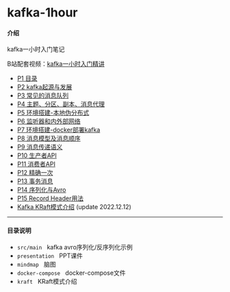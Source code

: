 # kafka-1hour

#### 介绍

kafka一小时入门笔记

B站配套视频：[kafka一小时入门精讲](https://www.bilibili.com/video/BV1h94y1Q7Xg)

* [P1 目录](https://www.bilibili.com/video/BV1h94y1Q7Xg?p=1)
* [P2 kafka起源与发展](https://www.bilibili.com/video/BV1h94y1Q7Xg?p=2)
* [P3 常见的消息队列](https://www.bilibili.com/video/BV1h94y1Q7Xg?p=3)
* [P4 主题、分区、副本、消息代理](https://www.bilibili.com/video/BV1h94y1Q7Xg?p=4)
* [P5 环境搭建-本地伪分布式](https://www.bilibili.com/video/BV1h94y1Q7Xg?p=5)
* [P6 监听器和内外部网络](https://www.bilibili.com/video/BV1h94y1Q7Xg?p=6)
* [P7 环境搭建-docker部署kafka](https://www.bilibili.com/video/BV1h94y1Q7Xg?p=7)
* [P8 消息模型及消息顺序](https://www.bilibili.com/video/BV1h94y1Q7Xg?p=8)
* [P9 消息传递语义](https://www.bilibili.com/video/BV1h94y1Q7Xg?p=9)
* [P10 生产者API](https://www.bilibili.com/video/BV1h94y1Q7Xg?p=10)
* [P11 消费者API](https://www.bilibili.com/video/BV1h94y1Q7Xg?p=11)
* [P12 精确一次](https://www.bilibili.com/video/BV1h94y1Q7Xg?p=12)
* [P13 事务消息](https://www.bilibili.com/video/BV1h94y1Q7Xg?p=13)
* [P14 序列化与Avro](https://www.bilibili.com/video/BV1h94y1Q7Xg?p=14)
* [P15 Record Header用法](https://www.bilibili.com/video/BV1h94y1Q7Xg?p=15)
* [Kafka KRaft模式介绍](https://www.bilibili.com/video/BV1XV4y1w7wZ/) (update 2022.12.12)

---

#### 目录说明

- `src/main` &nbsp;&nbsp;kafka avro序列化/反序列化示例
- `presentation` &nbsp;&nbsp;PPT课件
- `mindmap` &nbsp;&nbsp;脑图
- `docker-compose` &nbsp;&nbsp;docker-compose文件
- `kraft` &nbsp;&nbsp;KRaft模式介绍
